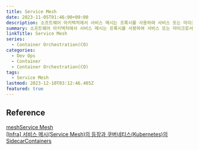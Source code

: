 ```yaml
---
title: Service Mesh
date: 2023-11-05T01:46:00+09:00
description: 소프트웨어 아키텍처에서 서비스 메시는 프록시를 사용하여 서비스 또는 마이크로서비스 간 서비스 간 통신을 촉진하기 위한 전용 인프라 계층
summary: 소프트웨어 아키텍처에서 서비스 메시는 프록시를 사용하여 서비스 또는 마이크로서비스 간 서비스 간 통신을 촉진하기 위한 전용 인프라 계층
linkTitle: Service Mesh
series:
  - Container Orchestration(CO)
categories:
  - Dev Ops
  - Container
  - Container Orchestration(CO)
tags:
  - Service Mesh
lastmod: 2023-12-10T03:12:46.405Z
featured: true
---
```


## Reference

[meshService Mesh](https://medium.com/@sureshpodeti/service-mesh-d8ac0f2d4d0c)  
[[Infra] 서비스 메시(Service Mesh)의 등장과 쿠버네티스(Kubernetes)의 SidecarContainers ](https://mangkyu.tistory.com/307)
